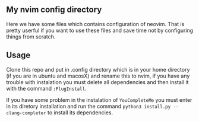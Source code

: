 ## My nvim config directory
Here we have some files which contains configuration of neovim.
That is pretty userful if you want to use these files and save time not by configuring things from scratch.
## Usage
Clone this repo and put in .config directory which is in your home directory (if you are in ubuntu and macosX) and rename this to nvim, if you have any trouble with instalation you must delete all dependencies and then install it with the command `:PlugInstall`.

If you have some problem in the instalation of `YouCompleteMe` you must enter in its diretory installation and run the command `python3 install.py --clang-completer` to install its dependencies.
